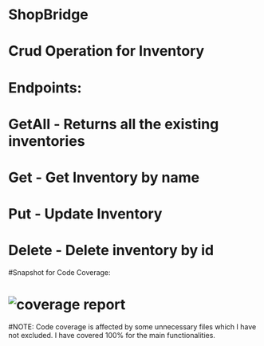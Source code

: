 # ShopBridge

# Crud Operation for Inventory

# Endpoints:
  # GetAll -  Returns all the existing inventories
  # Get - Get Inventory by name
  # Put - Update Inventory
  # Delete - Delete inventory by id
  
  
  #Snapshot for Code Coverage:
 # ![coverage report](https://user-images.githubusercontent.com/25413288/118402382-60743200-b687-11eb-8570-54da188a0b36.PNG)

#NOTE: Code coverage is affected by some unnecessary files which I have not excluded. I have covered 100% for the main functionalities.
